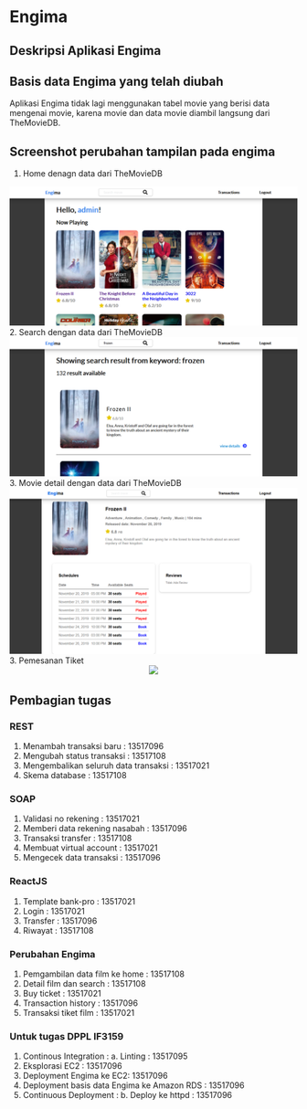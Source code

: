 # Engima

## Deskripsi Aplikasi Engima

## Basis data Engima yang telah diubah
Aplikasi Engima tidak lagi menggunakan tabel movie yang berisi data mengenai movie, karena movie dan data movie diambil langsung dari TheMovieDB. 

## Screenshot perubahan tampilan pada engima
1. Home denagn data dari TheMovieDB
<div style="text-align:center"><img src="Screenshots/hometmdb.png" /></div>
2. Search dengan data dari TheMovieDB
<div style="text-align:center"><img src="Screenshots/searchtmdb.png" /></div>
3. Movie detail dengan data dari TheMovieDB
<div style="text-align:center"><img src="Screenshots/detailtmdb.png" /></div>
3. Pemesanan Tiket
<div style="text-align:center"><img src="Screenshots/" /></div>


## Pembagian tugas
### REST
1. Menambah transaksi baru : 13517096
2. Mengubah status transaksi : 13517108
3. Mengembalikan seluruh data transaksi : 13517021
4. Skema database : 13517108

### SOAP
1. Validasi no rekening : 13517021
2. Memberi data rekening nasabah : 13517096
3. Transaksi transfer : 13517108
4. Membuat virtual account : 13517021
5. Mengecek data transaksi : 13517096

### ReactJS
1. Template bank-pro : 13517021
2. Login : 13517021
3. Transfer : 13517096
4. Riwayat : 13517108

### Perubahan Engima
1. Pemgambilan data film ke home : 13517108
2. Detail film dan search : 13517108
3. Buy ticket : 13517021
4. Transaction history : 13517096
5. Transaksi tiket film : 13517021


### Untuk tugas DPPL IF3159
1. Continous Integration :
    a. Linting : 13517095
2. Eksplorasi EC2 : 13517096
3. Deployment Engima ke EC2: 13517096
4. Deployment basis data Engima ke Amazon RDS : 13517096
5. Continuous Deployment :
    b. Deploy ke httpd : 13517096